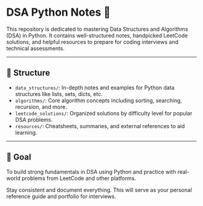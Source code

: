 # DSA Python Notes 📘

This repository is dedicated to mastering Data Structures and Algorithms (DSA) in Python. It contains well-structured notes, handpicked LeetCode solutions, and helpful resources to prepare for coding interviews and technical assessments.

---

## 📂 Structure

- `data_structures/`: In-depth notes and examples for Python data structures like lists, sets, dicts, etc.
- `algorithms/`: Core algorithm concepts including sorting, searching, recursion, and more.
- `leetcode_solutions/`: Organized solutions by difficulty level for popular DSA problems.
- `resources/`: Cheatsheets, summaries, and external references to aid learning.

---

## 🧠 Goal

To build strong fundamentals in DSA using Python and practice with real-world problems from LeetCode and other platforms.

Stay consistent and document everything. This will serve as your personal reference guide and portfolio for interviews.

